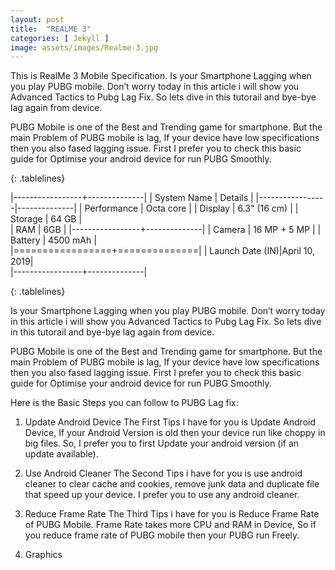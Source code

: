 ```yaml
---
layout: post
title:  "REALME 3"
categories: [ Jekyll ]
image: assets/images/Realme-3.jpg
---
```


This is RealMe 3 Mobile Specification. Is your Smartphone Lagging when you play PUBG mobile. Don’t worry today in this article i will show you Advanced Tactics to Pubg Lag Fix. So lets dive in this tutorail and bye-bye lag again from device.

PUBG Mobile is one of the Best and Trending game for smartphone. But the main Problem of PUBG mobile is lag, If your device have low specifications then you also fased lagging issue. First I prefer you to check this basic guide for Optimise your android device for run PUBG Smoothly.



{: .tablelines}

|-----------------+--------------|
| System Name     |      Details | 
|-----------------|--------------|
|  Performance    |  Octa core   | 
|  Display        | 6.3" (16 cm) |
| Storage         |     64 GB    |  
|  RAM            |  6GB         |
|-----------------+--------------|
| Camera          | 16 MP + 5 MP |
|     Battery     |    4500 mAh  |         
|=================+==============|
| Launch Date (IN)|April 10, 2019|         
|-----------------+--------------|

 {: .tablelines}
 
 Is your Smartphone Lagging when you play PUBG mobile. Don’t worry today in this article i will show you Advanced Tactics to Pubg Lag Fix. So lets dive in this tutorail and bye-bye lag again from device.

PUBG Mobile is one of the Best and Trending game for smartphone. But the main Problem of PUBG mobile is lag, If your device have low specifications then you also fased lagging issue. First I prefer you to check this basic guide for Optimise your android device for run PUBG Smoothly.

Here is the Basic Steps you can follow to PUBG Lag fix:
1. Update Android Device
The First Tips I have for you is Update Android Device, If your Android Version is old then your device run like choppy in big files. So, I prefer you to first Update your android version (if an update available).

2. Use Android Cleaner
The Second Tips i have for you is use android cleaner to clear cache and cookies, remove junk data and duplicate file that speed up your device. I prefer you to use any android cleaner.

3. Reduce Frame Rate
The Third Tips i have for you is Reduce Frame Rate of PUBG Mobile. Frame Rate takes more CPU and RAM in Device, So if you reduce frame rate of PUBG mobile then your PUBG run Freely.

4. Graphics
